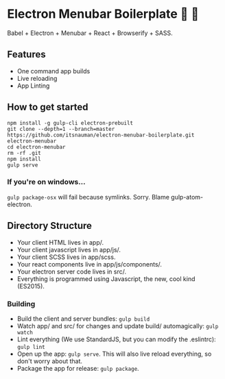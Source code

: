 # Electron Menubar Boilerplate 🎉 🚀

Babel + Electron + Menubar + React + Browserify + SASS.

## Features

- One command app builds
- Live reloading
- App Linting

## How to get started

```
npm install -g gulp-cli electron-prebuilt
git clone --depth=1 --branch=master https://github.com/itsnauman/electron-menubar-boilerplate.git electron-menubar
cd electron-menubar
rm -rf .git
npm install
gulp serve
```

### If you're on windows...

`gulp package-osx` will fail because symlinks. Sorry. Blame gulp-atom-electron.

## Directory Structure

- Your client HTML lives in app/.
- Your client javascript lives in app/js/.
- Your client SCSS lives in app/scss.
- Your react components live in app/js/components/.
- Your electron server code lives in src/.
- Everything is programmed using Javascript, the new, cool kind (ES2015).

### Building

- Build the client and server bundles: `gulp build`
- Watch app/ and src/ for changes and update build/ automagically: `gulp watch`
- Lint everything (We use StandardJS, but you can modify the .eslintrc): `gulp lint`
- Open up the app: `gulp serve`. This will also live reload everything, so don't worry about that.
- Package the app for release: `gulp package`.
